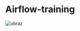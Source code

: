 # Airflow-training

![obraz](https://user-images.githubusercontent.com/71928772/199762075-fe917117-0eef-461b-89ed-4ac0d90379f4.png)
